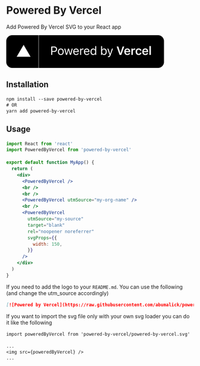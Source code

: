 # Powered By Vercel

Add Powered By Vercel SVG to your React app

[![Powered by Vercel](https://raw.githubusercontent.com/abumalick/powered-by-vercel/master/powered-by-vercel.svg)](https://vercel.com?utm_source=powered-by-vercel)

## Installation

```
npm install --save powered-by-vercel
# OR
yarn add powered-by-vercel
```

## Usage

```jsx
import React from 'react'
import PoweredByVercel from 'powered-by-vercel'

export default function MyApp() {
  return (
    <div>
      <PoweredByVercel />
      <br />
      <br />
      <PoweredByVercel utmSource="my-org-name" />
      <br />
      <PoweredByVercel
        utmSource="my-source"
        target="blank"
        rel="noopener noreferrer"
        svgProps={{
          width: 150,
        }}
      />
    </div>
  )
}
```

If you need to add the logo to your `README.md`. You can use the following (and change the utm_source accordingly)

```md
[![Powered by Vercel](https://raw.githubusercontent.com/abumalick/powered-by-vercel/master/powered-by-vercel.svg)](https://vercel.com?utm_source=powered-by-vercel)
```

If you want to import the svg file only with your own svg loader you can do it like the following

```
import poweredByVercel from 'powered-by-vercel/powered-by-vercel.svg'

...
<img src={poweredByVercel} />
...

```
